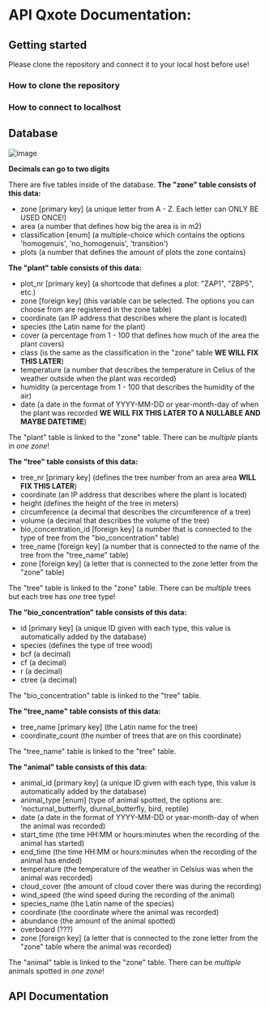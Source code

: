 # API Qxote Documentation:
## Getting started
Please clone the repository and connect it to your local host before use!

### How to clone the repository

### How to connect to localhost

## Database
![image](https://github.com/Wiemarp/apiqxote/assets/105361270/430d3c8b-3656-468f-b58f-8092fd668b1c)

**Decimals can go to two digits**

There are five tables inside of the database.
**The "zone" table consists of this data:**
- zone [primary key] (a unique letter from A - Z. Each letter can ONLY BE USED ONCE!)
- area (a number that defines how big the area is in m2)
- classification [enum] (a multiple-choice which contains the options 'homogenuis', 'no_homogenuis', 'transition')
- plots (a number that defines the amount of plots the zone contains)

**The "plant" table consists of this data:**
- plot_nr [primary key] (a shortcode that defines a plot: "ZAP1", "ZBP5", etc.)
- zone [foreign key] (this variable can be selected. The options you can choose from are registered in the zone table)
- coordinate (an IP address that describes where the plant is located)
- species (the Latin name for the plant)
- cover (a percentage from 1 - 100 that defines how much of the area the plant covers)
- class (is the same as the classification in the "zone" table **WE WILL FIX THIS LATER**)
- temperature (a number that describes the temperature in Celius of the weather outside when the plant was recorded)
- humidity (a percentage from 1 - 100 that describes the humidity of the air)
- date (a date in the format of YYYY-MM-DD or year-month-day of when the plant was recorded **WE WILL FIX THIS LATER TO A NULLABLE AND MAYBE DATETIME**)

The "plant" table is linked to the "zone" table.
There can be *multiple* plants in *one zone*!


**The "tree" table consists of this data:**
- tree_nr [primary key] (defines the tree number from an area area **WILL FIX THIS LATER**)
- coordinate (an IP address that describes where the plant is located)
- height (defines the height of the tree in meters)
- circumference (a decimal that describes the circumference of a tree)
- volume (a decimal that describes the volume of the tree)
- bio_concentration_id [foreign key] (a number that is connected to the type of tree from the "bio_concentration" table)
- tree_name [foreign key] (a number that is connected to the name of the tree from the "tree_name" table)
- zone [foreign key] (a letter that is connected to the zone letter from the "zone" table)

The "tree" table is linked to the "zone" table.
There can be *multiple* trees but each tree has *one* tree type!


**The "bio_concentration" table consists of this data:**
- id [primary key] (a unique ID given with each type, this value is automatically added by the database)
- species (defines the type of tree wood)
- bcf (a decimal)
- cf (a decimal)
- r (a decimal)
- ctree (a decimal)

The "bio_concentration" table is linked to the "tree" table.

**The "tree_name" table consists of this data:**
- tree_name [primary key] (the Latin name for the tree)
- coordinate_count (the number of trees that are on this coordinate)

The "tree_name" table is linked to the "tree" table.


**The "animal" table consists of this data:**
- animal_id [primary key] (a unique ID given with each type, this value is automatically added by the database)
- animal_type [enum] (type of animal spotted, the options are: 'nocturnal_butterfly, diurnal_butterfly, bird, reptile)
- date (a date in the format of YYYY-MM-DD or year-month-day of when the animal was recorded)
- start_time (the time HH:MM or hours:minutes when the recording of the animal has started)
- end_time (the time HH:MM or hours:minutes when the recording of the animal has ended)
- temperature (the temperature of the weather in Celsius was when the animal was recorded)
- cloud_cover (the amount of cloud cover there was during the recording)
- wind_speed (the wind speed during the recording of the animal)
- species_name (the Latin name of the species)
- coordinate (the coordinate where the animal was recorded)
- abundance (the amount of the animal spotted)
- overboard (???)
- zone [foreign key] (a letter that is connected to the zone letter from the "zone" table where the animal was recorded)

The "animal" table is linked to the "zone" table.
There can be *multiple* animals spotted in *one zone*!

## API Documentation
